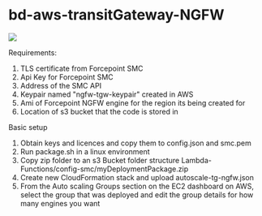 # bd-aws-transitGateway-NGFW

![](template.png)

Requirements:
1. TLS certificate from Forcepoint SMC
2. Api Key for Forcepoint SMC
3. Address of the SMC API
4. Keypair named "ngfw-tgw-keypair" created in AWS
5. Ami of Forcepoint NGFW engine for the region its being created for
6. Location of s3 bucket that the code is stored in

Basic setup

1. Obtain keys and licences and copy them to config.json and smc.pem
2. Run package.sh in a linux environment
3. Copy zip folder to an s3 Bucket folder structure Lambda-Functions/config-smc/myDeploymentPackage.zip
4. Create new CloudFormation stack and upload autoscale-tg-ngfw.json
5. From the Auto scaling Groups section on the EC2 dashboard on AWS, select the group that was deployed
   and edit the group details for how many engines you want
